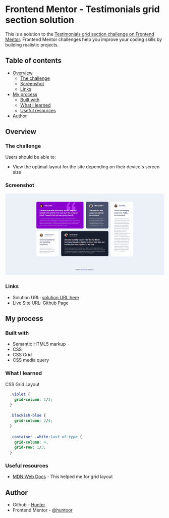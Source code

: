 # Frontend Mentor - Testimonials grid section solution

This is a solution to the [Testimonials grid section challenge on Frontend Mentor](https://www.frontendmentor.io/challenges/testimonials-grid-section-Nnw6J7Un7). Frontend Mentor challenges help you improve your coding skills by building realistic projects. 

## Table of contents

- [Overview](#overview)
  - [The challenge](#the-challenge)
  - [Screenshot](#screenshot)
  - [Links](#links)
- [My process](#my-process)
  - [Built with](#built-with)
  - [What I learned](#what-i-learned)
  - [Useful resources](#useful-resources)
- [Author](#author)

## Overview

### The challenge

Users should be able to:

- View the optimal layout for the site depending on their device's screen size

### Screenshot

![](./images/Screenshot.png)

### Links

- Solution URL: [solution URL here](https://github.com/huntoor/testimonials-grid-section-main)
- Live Site URL: [Github Page](https://huntoor.github.io/testimonials-grid-section-main/)

## My process

### Built with

- Semantic HTML5 markup
- CSS
- CSS Grid
- CSS media query

### What I learned

CSS Grid Layout

```css
  .violet {
    grid-column: 1/3;
  }

  .blackish-blue {
    grid-column: 2/4;
  }

  .container .white:last-of-type {
    grid-column: 4;
    grid-row: 1/3;
  }
```

### Useful resources

- [MDN Web Docs](https://developer.mozilla.org/en-US/docs/Learn/CSS/CSS_layout/Grids) - This helped me for grid layout

## Author

- Github - [Hunter](https://github.com/huntoor)
- Frontend Mentor - [@huntoor](https://www.frontendmentor.io/profile/huntoor)
